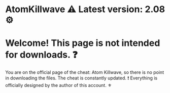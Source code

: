 # AtomKillwave ⚠ Latest version: 2.08 ⚙
# Welcome! This page is not intended for downloads. ❓
You are on the official page of the cheat: Atom Killwave, so there is no point in downloading the files. The cheat is constantly updated. ❗
Everything is officially designed by the author of this account. ⚜

